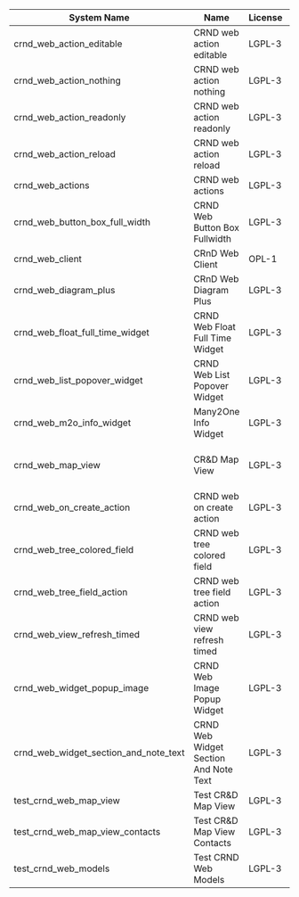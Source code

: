 | System Name | Name | License | Version | Summary | Price |
|---|---|---|---|---|---|
| crnd_web_action_editable | CRND web action editable | LGPL-3 | 13.0.0.2.0 |  |  |
| crnd_web_action_nothing | CRND web action nothing | LGPL-3 | 13.0.0.1.0 |  |  |
| crnd_web_action_readonly | CRND web action readonly | LGPL-3 | 13.0.0.2.0 |  |  |
| crnd_web_action_reload | CRND web action reload | LGPL-3 | 13.0.0.2.0 |  |  |
| crnd_web_actions | CRND web actions | LGPL-3 | 13.0.0.1.0 |  |  |
| crnd_web_button_box_full_width | CRND Web Button Box Fullwidth | LGPL-3 | 13.0.0.1.1 | Button_box at the top of the form |  |
| crnd_web_client | CRnD Web Client | OPL-1 | 13.0.1.2.0 | Web Client Extention |  |
| crnd_web_diagram_plus | CRnD Web Diagram Plus | LGPL-3 | 13.0.0.10.0 | Odoo Web Diagram view by CRnD. |  |
| crnd_web_float_full_time_widget | CRND Web Float Full Time Widget | LGPL-3 | 13.0.0.2.0 | Float Time Duration Widget |  |
| crnd_web_list_popover_widget | CRND Web List Popover Widget | LGPL-3 | 13.0.0.5.1 | Tooltips message for text fields on tree view. |  |
| crnd_web_m2o_info_widget | Many2One Info Widget | LGPL-3 | 13.0.0.6.0 | Many2One Info Widget |  |
| crnd_web_map_view | CR&D Map View | LGPL-3 | 13.0.0.2.0 | This technical module provides view that allows to display objects on the map |  |
| crnd_web_on_create_action | CRND web on create action | LGPL-3 | 13.0.0.1.0 | Make it possible to use wizards to create records |  |
| crnd_web_tree_colored_field | CRND web tree colored field | LGPL-3 | 13.0.0.3.0 |  |  |
| crnd_web_tree_field_action | CRND web tree field action | LGPL-3 | 13.0.0.4.0 |  |  |
| crnd_web_view_refresh_timed | CRND web view refresh timed | LGPL-3 | 13.0.0.2.0 |  |  |
| crnd_web_widget_popup_image | CRND Web Image Popup Widget | LGPL-3 | 13.0.0.2.0 | Popup images from the binary fields |  |
| crnd_web_widget_section_and_note_text | CRND Web Widget Section And Note Text | LGPL-3 | 13.0.0.0.1 | Makes the standard section_and_note_text widget compatible with CRND Web List Popover Widget. |  |
| test_crnd_web_map_view | Test CR&D Map View | LGPL-3 | 13.0.0.2.0 |  |  |
| test_crnd_web_map_view_contacts | Test CR&D Map View Contacts | LGPL-3 | 13.0.0.2.0 |  |  |
| test_crnd_web_models | Test CRND Web Models | LGPL-3 | 13.0.0.10.0 | Module for testing web addons. |  |
